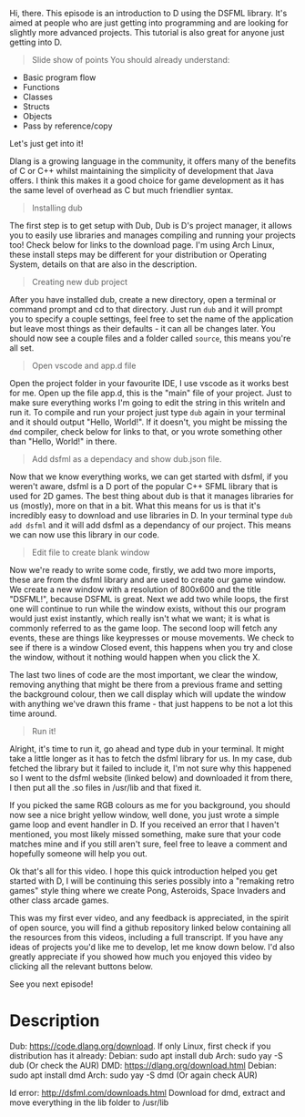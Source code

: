 Hi, there. This episode is an introduction to D using the DSFML library. It's aimed at people who are just getting into programming and are looking for slightly more advanced projects. This tutorial is also great for anyone just getting into D.

> Slide show of points
You should already understand:
* Basic program flow
* Functions
* Classes
* Structs
* Objects
* Pass by reference/copy 


Let's just get into it!

Dlang is a growing language in the community, it offers many of the benefits of C or C++ whilst maintaining the simplicity of development that Java offers. I think this makes it a good choice for game development as it has the same level of overhead as C but much friendlier syntax.


> Installing dub

The first step is to get setup with Dub, Dub is D's project manager, it allows you to easily use libraries and manages compiling and running your projects too! Check below for links to the download page.
I'm using Arch Linux, these install steps may be different for your distribution or Operating System, details on that are also in the description.

> Creating new dub project

After you have installed dub, create a new directory, open a terminal or command prompt and cd to that directory. Just run `dub` and it will prompt you to specify a couple settings, feel free to set the name of the application but leave most things as their defaults - it can all be changes later.
You should now see a couple files and a folder called `source`, this means you're all set.

> Open vscode and app.d file

Open the project folder in your favourite IDE, I use vscode as it works best for me. Open up the file app.d, this is the "main" file of your project. Just to make sure everything works I'm going to edit the string in this writeln and run it. To compile and run your project just type `dub` again in your terminal and it should output "Hello, World!". If it doesn't, you might be missing the `dmd` compiler, check below for links to that, or you wrote something other than "Hello, World!" in there.

> Add dsfml as a dependacy and show dub.json file.

Now that we know everything works, we can get started with dsfml, if you weren't aware, dsfml is a D port of the popular C++ SFML library that is used for 2D games. The best thing about dub is that it manages libraries for us (mostly), more on that in a bit. What this means for us is that it's incredibly easy to download and use libraries in D. In your terminal type `dub add dsfml` and it will add dsfml as a dependancy of our project. This means we can now use this library in our code.
> Edit file to create blank window

Now we're ready to write some code, firstly, we add two more imports, these are from the dsfml library and are used to create our game window.
We create a new window with a resolution of 800x600 and the title "DSFML!", because DSFML is great. Next we add two while loops, the first one will continue to run while the window exists, without this our program would just exist instantly, which really isn't what we want; it is what is commonly referred to as the game loop.
The second loop will fetch any events, these are things like keypresses or mouse movements. We check to see if there is a window Closed event, this happens when you try and close the window, without it nothing would happen when you click the X.

The last two lines of code are the most important, we clear the window, removing anything that might be there from a previous frame and setting the background colour, then we call display which will update the window with anything we've drawn this frame - that just happens to be not a lot this time around.

> Run it!

Alright, it's time to run it, go ahead and type dub in your terminal. It might take a little longer as it has to fetch the dsfml library for us.
In my case, dub fetched the library but it failed to include it, I'm not sure why this happened so I went to the dsfml website (linked below) and downloaded it from there, I then put all the .so files in /usr/lib and that fixed it.

If you picked the same RGB colours as me for you background, you should now see a nice bright yellow window, well done, you just wrote a simple game loop and event handler in D. If you received an error that I haven't mentioned, you most likely missed something, make sure that your code matches mine and if you still aren't sure, feel free to leave a comment and hopefully someone will help you out.

Ok that's all for this video. I hope this quick introduction helped you get started with D, I will be continuing this series possibly into a "remaking retro games" style thing where we create Pong, Asteroids, Space Invaders and other class arcade games.

This was my first ever video, and any feedback is appreciated, in the spirit of open source, you will find a github repository linked below containing all the resources from this videos, including a full transcript.
If you have any ideas of projects you'd like me to develop, let me know down below. I'd also greatly appreciate if you showed how much you enjoyed this video by clicking all the relevant buttons below.

See you next episode!

# Description
Dub: https://code.dlang.org/download.
If only Linux, first check if you distribution has it already:
Debian: sudo apt install dub
Arch: sudo yay -S dub (Or check the AUR)
DMD: https://dlang.org/download.html
Debian: sudo apt install dmd
Arch: sudo yay -S dmd (Or again check AUR)

ld error: http://dsfml.com/downloads.html
Download for dmd, extract and move everything in the lib folder to /usr/lib